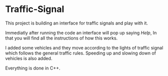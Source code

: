 # Traffic-Signal
This project is building an interface for traffic signals and play with it.

Immediatly after running the code an interface will pop up saying *Help*, In that you will find all the instructions of how this works.

I added some vehicles and they move according to the lights of traffic signal which follows the general traffic rules. Speeding up and slowing down of vehicles is also added.

Everything is done in C++.
